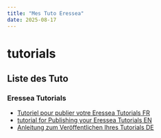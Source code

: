 ```yaml
---
title: "Mes Tuto Eressea"
date: 2025-08-17
---
```


# tutorials

## Liste des Tuto

### Eressea Tutorials
- [Tutoriel pour publier votre Eressea Tutorials  FR](./tuto_publication_fr.md)
- [tutorial for Publishing your Eressea Tutorials EN](./tuto_publication_en.md)
- [Anleitung zum Veröffentlichen Ihres Tutorials DE](./tuto_publication_de.md)
